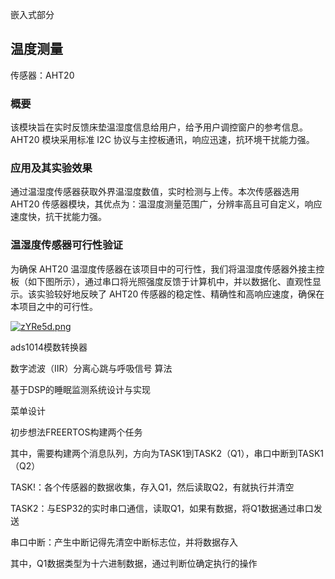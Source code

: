 嵌入式部分

## 温度测量

传感器：AHT20

### 概要

该模块旨在实时反馈床垫温湿度信息给用户，给予用户调控窗户的参考信息。AHT20 模块采用标准 I2C 协议与主控板通讯，响应迅速，抗环境干扰能力强。 

### 应用及其实验效果 

通过温湿度传感器获取外界温湿度数值，实时检测与上传。本次传感器选用 AHT20 传感器模块，其优点为：温湿度测量范围广，分辨率高且可自定义，响应 速度快，抗干扰能力强。 

### 温湿度传感器可行性验证 

为确保 AHT20 温湿度传感器在该项目中的可行性，我们将温湿度传感器外接主控板（如下图所示），通过串口将光照强度反馈于计算机中，并以数据化、直观性显示。该实验较好地反映了 AHT20 传感器的稳定性、精确性和高响应速度，确保在本项目之中的可行性。

[![zYRe5d.png](https://s1.ax1x.com/2022/11/25/zYRe5d.png)](https://imgse.com/i/zYRe5d)



ads1014模数转换器

数字滤波（IIR）分离心跳与呼吸信号 算法



基于DSP的睡眠监测系统设计与实现



菜单设计

初步想法FREERTOS构建两个任务

其中，需要构建两个消息队列，方向为TASK1到TASK2（Q1），串口中断到TASK1（Q2）

TASK!：各个传感器的数据收集，存入Q1，然后读取Q2，有就执行并清空

TASK2：与ESP32的实时串口通信，读取Q1，如果有数据，将Q1数据通过串口发送

串口中断：产生中断记得先清空中断标志位，并将数据存入

其中，Q1数据类型为十六进制数据，通过判断位确定执行的操作